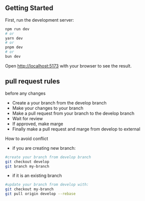## Getting Started

First, run the development server:

```bash
npm run dev
# or
yarn dev
# or
pnpm dev
# or
bun dev
```

Open [http://localhost:5173](http://localhost:5173) with your browser to see the result.

## pull request rules

before any changes

- Create a your branch from the develop branch
- Make your changes to your branch
- Make a pull request from your branch to the develop branch
- Wait for review
- If approved, make marge
- Finally make a pull request and marge from develop to external

How to avoid conflict

- if you are creating new branch:

```bash
#create your branch from develop branch
git checkout develop
git branch my-branch
```

- if it is an existing branch

```bash
#update your branch from develop with:
git checkout my-branch
git pull origin develop --rebase
```
